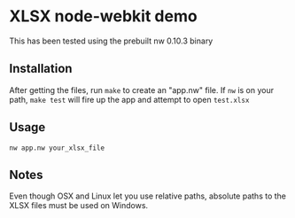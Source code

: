 # XLSX node-webkit demo

This has been tested using the prebuilt nw 0.10.3 binary

## Installation

After getting the files, run `make` to create an "app.nw" file.  If `nw` is on your path, `make test` will fire up the app and attempt to open `test.xlsx`

## Usage

    nw app.nw your_xlsx_file

## Notes

Even though OSX and Linux let you use relative paths, absolute paths to the XLSX
files must be used on Windows.
